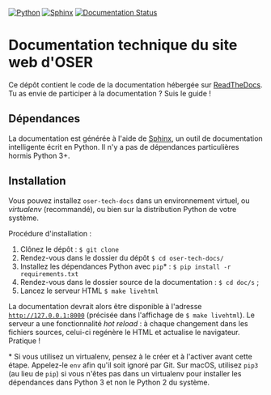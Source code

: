 [![Python](https://img.shields.io/badge/python-3.6-blue.svg)](https://docs.python.org/3/)
[![Sphinx](https://img.shields.io/badge/sphinx-1.7-blue.svg)](https://www.djangoproject.com)
[![Documentation Status](https://readthedocs.org/projects/oser-tech-docs/badge/?version=latest)](http://oser-tech-docs.readthedocs.io/en/latest/?badge=latest)

# Documentation technique du site web d'OSER

Ce dépôt contient le code de la documentation hébergée sur [ReadTheDocs](http://oser-tech-docs.readthedocs.io/en/latest/). Tu as envie de participer à la documentation ? Suis le guide !

## Dépendances

La documentation est générée à l'aide de [Sphinx](http://www.sphinx-doc.org/en/master/), un outil de documentation intelligente écrit en Python. Il n'y a pas de dépendances particulières hormis Python 3+.

## Installation

Vous pouvez installez `oser-tech-docs` dans un environnement virtuel, ou _virtualenv_ (recommandé), ou bien sur la distribution Python de votre système.

Procédure d'installation :

1. Clônez le dépôt : `$ git clone`
2. Rendez-vous dans le dossier du dépôt `$ cd oser-tech-docs/`
3. Installez les dépendances Python avec `pip`\* : `$ pip install -r requirements.txt`
4. Rendez-vous dans le dossier source de la documentation : `$ cd doc/s` ;
4. Lancez le serveur HTML `$ make livehtml`

La documentation devrait alors être disponible à l'adresse [`http://127.0.0.1:8000`](http://127.0.0.1:8000) (précisée dans l'affichage de `$ make livehtml`). Le serveur a une fonctionnalité *hot reload* : à chaque changement dans les fichiers sources, celui-ci regénère le HTML et actualise le navigateur. Pratique !

\* Si vous utilisez un virtualenv, pensez à le créer et à l'activer avant cette étape. Appelez-le `env` afin qu'il soit ignoré par Git. Sur macOS, utilisez `pip3` (au lieu de `pip`) si vous n'êtes pas dans un virtualenv pour installer les dépendances dans Python 3 et non le Python 2 du système.
